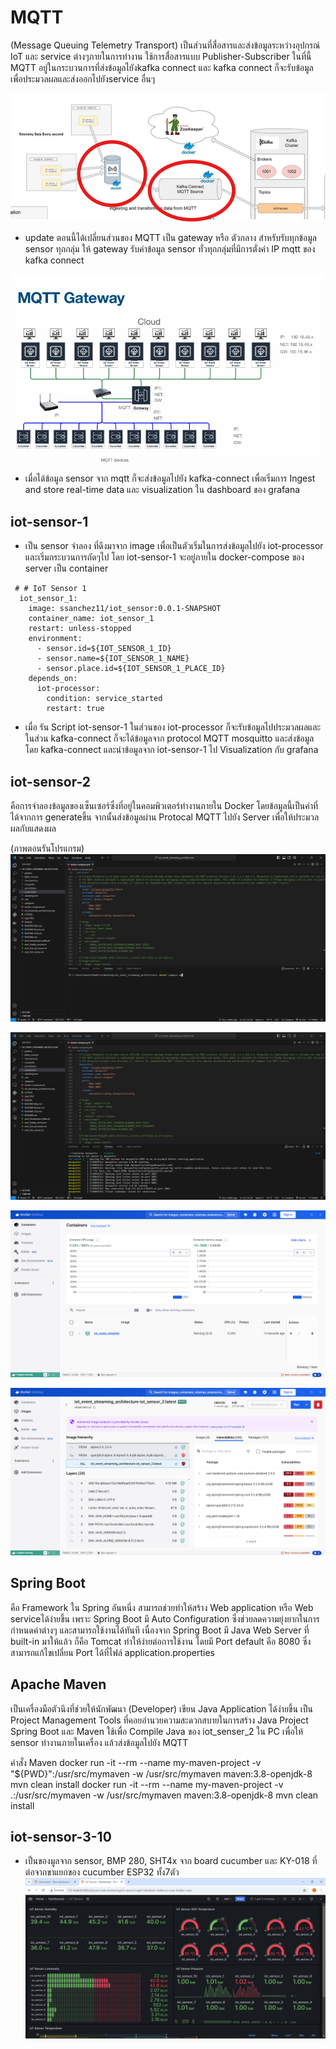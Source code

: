 # MQTT
(Message Queuing Telemetry Transport)
เป็นส่วนที่สื่อสารและส่งข้อมูลระหว่างอุปกรณ์ IoT และ service ต่างๆภายในการทำงาน ใช้การสื่อสารแบบ Publisher-Subscriber
ในที่นี้ MQTT อยู่ในกระบวนการที่ส่งข้อมูลไยังkafka connect และ kafka connect ก็จะรับข้อมูลเพื่อประมวลผลและส่งออกไปยังservice อื่นๆ 

![Example Image](MQTT.png)

- update
ตอนนี้ได้เปลี่ยนส่วนของ MQTT เป็น gateway หรือ ตัวกลาง สำหรับรับทุกข้อมูล sensor ทุกกลุ่ม ให้ gateway รับค่าข้อมูล sensor ทั่วทุกกลุ่มที่มีการตั่งค่า IP mqtt ของ kafka connect

![Example Image](mqtt-gateway.png)

- เมื่อได้ข้อมูล sensor จาก mqtt ก็จะส่งข้อมูลไปยัง kafka-connect เพื่อเริ่มการ Ingest and store real-time data และ visualization ใน dashboard ของ grafana

## iot-sensor-1
- เป็น sensor จำลอง ที่ดึงมาจาก image เพื่อเป็นตัวเริ่มในการส่งข้อมูลไปยัง iot-processor และเริ่มกระบวนการถัดๆไป โดย iot-sensor-1 จะอยู่ภายใน docker-compose ของ server เป็น container
```
 # # IoT Sensor 1
  iot_sensor_1:
    image: ssanchez11/iot_sensor:0.0.1-SNAPSHOT
    container_name: iot_sensor_1
    restart: unless-stopped
    environment:
      - sensor.id=${IOT_SENSOR_1_ID}
      - sensor.name=${IOT_SENSOR_1_NAME}
      - sensor.place.id=${IOT_SENSOR_1_PLACE_ID}
    depends_on:
      iot-processor:
        condition: service_started
        restart: true
```
- เมื่อ รัน Script iot-sensor-1 ในส่วนของ iot-processor ก็จะรับข้อมูลไปประมวลผลและในส่วน kafka-connect
ก็จะได้ข้อมูลจาก protocol MQTT mosquitto และส่งข้อมูลโดย kafka-connect และนำข้อมูลจาก iot-sensor-1 ไป Visualization กับ grafana

## iot-sensor-2
คือการจำลองข้อมูลของเซ็นเซอร์ซึ่งที่อยู่ในคอมพิวเตอร์ทำงานภายใน Docker โดยข้อมูลนี้เป็นค่าที่ได้จากการ generateขึ้น จากนั้นส่งข้อมูลผ่าน Protocal MQTT ไปยัง Server เพื่อให้ประมวลผลกับแสดงผล

(ภาพตอนรันโปรแกรม)
![Example Image](code(1).png)

![Example Image](code(2).png)

![Example Image](docker.png)

![Example Image](docker2.png)

## Spring Boot
คือ Framework ใน Spring อันหนึ่ง สามารถช่วยทำให้สร้าง Web application หรือ Web serviceได้ง่ายขึ้น เพราะ Spring Boot มี Auto Configuration ซึ่งช่วยลดความยุ่งยากในการกำหนดค่าต่างๆ และสามารถใช้งานได้ทันที เนื่องจาก Spring Boot มี Java Web Server ที่ built-in มาให้แล้ว ก็คือ Tomcat ทำให้ง่ายต่อการใช้งาน โดยมี Port default คือ 8080 ซึ่งสามารถแก้ไขเปลี่ยน Port ได้ที่ไฟล์ application.properties

## Apache Maven
เป็นเครื่องมือตัวนึงที่ช่วยให้นักพัฒนา (Developer) เขียน Java Application ได้ง่ายขึ้น เป็น Project Management Tools ที่คอยอำนวยความสะดวกสบายในการสร้าง Java Project 
Spring Boot และ Maven ใช้เพื่อ Compile Java ของ iot_senser_2 ใน PC เพื่อให้ sensor ทำงานภายในเครื่อง แล้วส่งข้อมูลไปยัง MQTT 

คำสั่ง Maven
docker run -it --rm --name my-maven-project -v "${PWD}":/usr/src/mymaven -w /usr/src/mymaven maven:3.8-openjdk-8 mvn clean install
docker run -it --rm --name my-maven-project -v .:/usr/src/mymaven -w /usr/src/mymaven maven:3.8-openjdk-8 mvn clean install


## iot-sensor-3-10
- เป็นของมูลจาก sensor, BMP 280, SHT4x จาก board cucumber และ KY-018 ที่ต่อจากขาแยกของ cucumber ESP32 ทั้ง7ตัว
 ![Example Image](all-sensor.png)